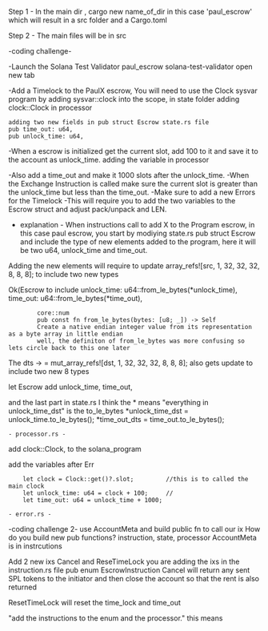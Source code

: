 <!-- https://paulx.dev/blog/2021/01/14/programming-on-solana-an-introduction/ -->
Step 1 - In the main dir , cargo new name_of_dir in this case 'paul_escrow' which will result in a src folder and a Cargo.toml

Step 2 - The main files will be in src

-coding challenge-

-Launch the Solana Test Validator
    paul_escrow solana-test-validator
    open new tab

-Add a Timelock to the PaulX escrow, You will need to use the Clock sysvar program
    by adding sysvar::clock into the scope, in state folder
    adding clock::Clock in processor

    adding two new fields in pub struct Escrow state.rs file
    pub time_out: u64,
    pub unlock_time: u64,

-When a escrow is initialized get the current slot, add 100 to it and save it to the account as unlock_time.
    adding the variable in processor


-Also add a time_out and make it 1000 slots after the unlock_time.
 -When the Exchange Instruction is called make sure the current slot is greater than the unlock_time but less than the time_out.
-Make sure to add a new Errors for the Timelock
-This will require you to add the two variables to the Escrow struct and adjust pack/unpack and LEN.

- explanation -
When instructions call to add X to the Program escrow, in this case paul escrow, you start by modiying state.rs pub struct Escrow and include the type of new elements added to the program, here it will be two u64, unlock_time and time_out.

Adding the new elements will require to update
array_refs![src, 1, 32, 32, 32, 8, 8, 8]; to include two new types

Ok(Escrow to include
            unlock_time: u64::from_le_bytes(*unlock_time),
            time_out: u64::from_le_bytes(*time_out),

            core::num
            pub const fn from_le_bytes(bytes: [u8; _]) -> Self
            Create a native endian integer value from its representation as a byte array in little endian
            well, the definiton of from_le_bytes was more confusing so lets circle back to this one later

The dts -> = mut_array_refs![dst, 1, 32, 32, 32, 8, 8, 8]; also gets update to include two new 8 types

let Escrow add  unlock_time,
                time_out,

and the last part in state.rs
I think the * means "everything in unlock_time_dst" is the to_le_bytes
        *unlock_time_dst = unlock_time.to_le_bytes();
        *time_out_dts = time_out.to_le_bytes();

    - processor.rs -
add clock::Clock, to the solana_program

add the variables after Err

        let clock = Clock::get()?.slot;         //this is to called the main clock
        let unlock_time: u64 = clock + 100;     //
        let time_out: u64 = unlock_time + 1000;

    - error.rs -

-coding challenge 2-
use AccountMeta and build public fn to call our ix
    How do you build new pub functions?
    instruction, state, processor
    AccountMeta is in instrcutions


Add 2 new ixs Cancel and ReseTimeLock
    you are adding the ixs in the instruction.rs file
    pub enum EscrowInstruction
Cancel will return any sent SPL tokens to the initiator and then close the account
so that the rent is also returned

ResetTimeLock will reset the time_lock and time_out

"add the instructions to the enum and the processor."
this means


